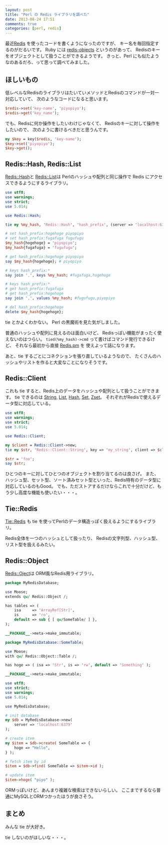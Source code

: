 ```yaml
---
layout: post
title: "Perl の Redis ライブラリを調べた"
date: 2013-08-24 17:51
comments: true
categories: [perl, redis]
---
```


最近[Redis](http://redis.io/) を使ったコードを書くようになったのですが、
キー名を毎回指定するのがだるいです。
Ruby には [redis-objects](https://github.com/nateware/redis-objects) というのがあって、
Redisのキーをオブジェクトとして扱うことができるようです。
きっと、Perl にも似たようなのあるだろ、って思って調べてみました。

<!-- More -->

## ほしいもの

低レベルなRedisのライブラリはたいていメソッドとRedisのコマンドが一対一対応していて、
次のようなコードになると思います。

``` perl hogehoge.pl
$redis->set('key-name', 'piyopiyo');
$redis->get('key_name');
```

でも、Redisに何か操作をしたいわけじゃなくて、
Redisのキーに対して操作をしたいので、
次のように書けるべきだと思うんです。

``` perl expected.pl
my $key = key($redis, 'key-name');
$key->set('piyopiyo');
$key->get();
```


## Redis::Hash, Redis::List

[Redis::Hash](http://search.cpan.org/~melo/Redis/lib/Redis/Hash.pm)と
[Redis::List](http://search.cpan.org/~melo/Redis/lib/Redis/List.pm)は
Perlのハッシュや配列と同じ操作で Redis にアクセスできるようにするライブラリ。

``` perl Redis::Hash
use utf8;
use warnings;
use strict;
use 5.014;

use Redis::Hash;

tie my %my_hash, 'Redis::Hash', 'hash_prefix', (server => 'localhost:6379');

# set hash_prefix:hogehoge piyopiyo
# set hash_prefix:fugafuga fugufugu
$my_hash{hogehoge} = 'piyopiyo';
$my_hash{fugafuga} = 'fugufugu';

# get hash_prefix:hogehoge piyopiyo
say $my_hash{hogehoge}; # piyopiyo

# keys hash_prefix:*
say join ',', keys %my_hash; #fugafuga,hogehoge

# keys hash_prefix:*
# get hash_prefix:fugafuga
# get hash_prefix:hogehoge
say join ',', values %my_hash; #fugufugu,piyopiyo

# del hash_prefix:hogehoge
delete $my_hash{hogehoge};
```

tie とかよくわかない。
Perl の黒魔術を見た気がしました。

普通のハッシュや配列に見えるのは面白いけど、
Redisっぽい機能がまったく使えないのはつらい。
`tied(%my_hash)->cmd` って書けばコマンド発行できるけど、
それなら最初から直接 [Redis.pm](http://search.cpan.org/~melo/Redis/lib/Redis.pm) を
使えよって話になります。

あと、tie するごとにコネクションを張り直しているようなので、
たくさんのハッシュやリストを作ると大変なことになりそうです。


## Redis::Client

これも tie すると、Redis上のデータをハッシュや配列として扱うことができます。
tie できるのは [String](http://search.cpan.org/~friedo/Redis-Client/lib/Redis/Client/String.pm),
[List](http://search.cpan.org/~friedo/Redis-Client/lib/Redis/Client/List.pm),
[Hash](http://search.cpan.org/~friedo/Redis-Client/lib/Redis/Client/Hash.pm),
[Set](http://search.cpan.org/~friedo/Redis-Client/lib/Redis/Client/Set.pm),
[Zset](http://search.cpan.org/~friedo/Redis-Client/lib/Redis/Client/Zset.pm)。
それぞれがRedisで使えるデータ型に対応している。

``` perl Redis::Client::String
use utf8;
use warnings;
use strict;
use 5.014;

use Redis::Client;

my $client = Redis::Client->new;
tie my $str, 'Redis::Client::String', key => 'my_string', client => $client;

$str = 'foo';
say $str;
```

ひとつのキーに対してひとつのオブジェクトを割り当てるのは良さげ。
また、ハッシュ型、セット型、ソート済みセット型といった、Redis特有のデータ型に対応しているのもGood。
でも、ただストアするだけならこれで十分だけど、もう少し高度な機能も使いたい・・・。


## Tie::Redis

[Tie::Redis](http://search.cpan.org/~dgl/Tie-Redis/lib/Tie/Redis/Hash.pm) も
tie を使ってPerlのデータ構造っぽく扱えるようにするライブラリ。

Redis全体を一つのハッシュとして扱ったり、
Redisの文字列型、ハッシュ型、リスト型を扱えるみたい。

## Redis::Object

[Redis::Oject](http://search.cpan.org/~ukautz/Redis-Object/README.pod)は
ORM風なRedis用ライブラリ。

``` perl RedisDatabase.pm
package MyRedisDatabase;

use Moose;
extends qw/ Redis::Object /;

has tables => (
    isa     => 'ArrayRef[Str]',
    is      => 'ro',
    default => sub { [ qw/SomeTable/ ] },
);

__PACKAGE__->meta->make_immutable;
```

``` perl RedisDatabase/SomeTable.pm
package MyRedisDatabase::SomeTable;

use Moose;
with qw/ Redis::Object::Table /;

has hoge => ( isa => 'Str', is => 'rw', default => 'Something' );

__PACKAGE__->meta->make_immutable;
```

``` perl redis-object.pl
use utf8;
use strict;
use warnings;
use 5.014;

use MyRedisDatabase;

# init database
my $db = MyRedisDatabase->new(
    server => 'localhost:6379'
);

# create item
my $item = $db->create( SomeTable => {
    hoge => "Hello",
} );

# fetch item by id
$item = $db->find( SomeTable => $item->id );

# update item
$item->hoge( "piyo" );
```

ORMっぽいけど、あんまり複雑な検索はできないらしい。
ここまでするなら普通にMySQLとORMつかったほうが良さそう。


## まとめ

みんな tie が大好き。

tie しないのがほしいな・・・。
